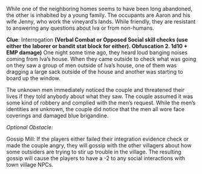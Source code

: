While one of the neighboring homes seems to have been long abandoned, the other is inhabited by a young family. The occupants are Aaron and his wife Jenny, who work the vineyard’s lands. While friendly, they are resistant to answering any questions about Iva or from non-humans.

**Clue**: Interrogation **(Verbal Combat or Opposed Social skill checks (use either the laborer or bandit stat block for either). Obfuscation 2. 1d10 + EMP damage)** 
One night some time ago, they heard loud banging noises coming from Iva’s house. When they came outside to check what was going on they saw a group of men outside of Iva’s house, one of them was dragging a large sack outside of the house and another was starting to board up the window. 

The unknown men immediately noticed the couple and threatened their lives if they told anybody about what they saw. The couple assumed it was some kind of robbery and complied with the men’s request. While the men’s identities are unknown, the couple did notice that the men all wore face coverings and damaged blue brigandine.

*Optional Obstacle:*

Gossip Mill: If the players either failed their integration evidence check or made the couple angry, they will gossip with the other villagers about how some outsiders are trying to stir up trouble in the village. The resulting gossip will cause the players to have a -2 to any social interactions with town village NPCs.